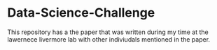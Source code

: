 # Data-Science-Challenge

This repository has a the paper that was written during my time at the lawernece livermore lab with other indiviudals mentioned in the paper.
